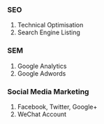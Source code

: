 
### SEO
1. Technical Optimisation
1. Search Engine Listing
### SEM
1. Google Analytics
1. Google Adwords
### Social Media Marketing
1. Facebook, Twitter, Google+
1. WeChat Account
